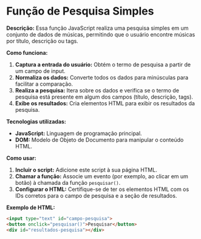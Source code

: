 # Função de Pesquisa Simples

**Descrição:**
Essa função JavaScript realiza uma pesquisa simples em um conjunto de dados de músicas, permitindo que o usuário encontre músicas por título, descrição ou tags.

**Como funciona:**

1. **Captura a entrada do usuário:** Obtém o termo de pesquisa a partir de um campo de input.
2. **Normaliza os dados:** Converte todos os dados para minúsculas para facilitar a comparação.
3. **Realiza a pesquisa:** Itera sobre os dados e verifica se o termo de pesquisa está presente em algum dos campos (título, descrição, tags).
4. **Exibe os resultados:** Cria elementos HTML para exibir os resultados da pesquisa.

**Tecnologias utilizadas:**
* **JavaScript:** Linguagem de programação principal.
* **DOM:** Modelo de Objeto de Documento para manipular o conteúdo HTML.

**Como usar:**
1. **Incluir o script:** Adicione este script à sua página HTML.
2. **Chamar a função:** Associe um evento (por exemplo, ao clicar em um botão) à chamada da função `pesquisar()`.
3. **Configurar o HTML:** Certifique-se de ter os elementos HTML com os IDs corretos para o campo de pesquisa e a seção de resultados.

**Exemplo de HTML:**
```html
<input type="text" id="campo-pesquisa">
<button onclick="pesquisar()">Pesquisar</button>
<div id="resultados-pesquisa"></div>
